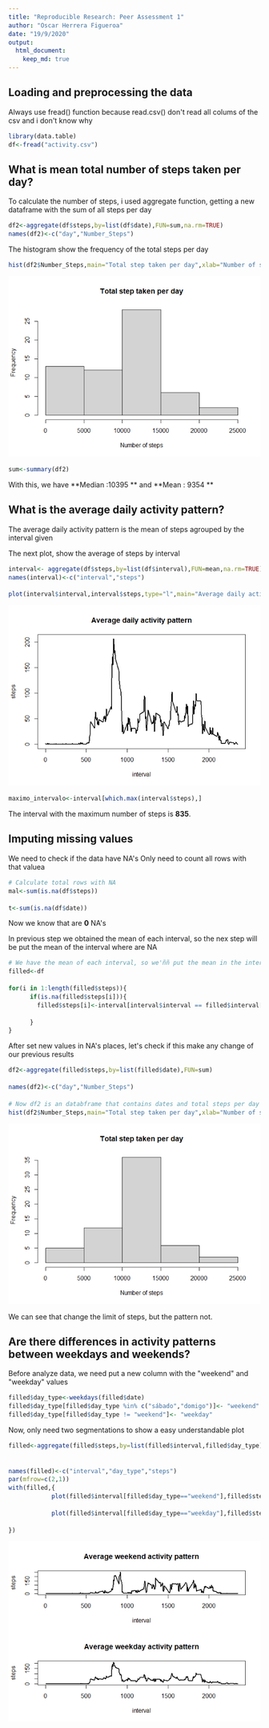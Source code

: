 ```yaml
---
title: "Reproducible Research: Peer Assessment 1"
author: "Oscar Herrera Figueroa"
date: "19/9/2020"
output: 
  html_document:
    keep_md: true
---
```



## Loading and preprocessing the data

Always use fread() function because read.csv() don't read all colums of the csv and i don't know why


```r
library(data.table)
df<-fread("activity.csv")
```



## What is mean total number of steps taken per day?
To calculate the number of steps, i used aggregate function,
getting a new dataframe with the sum of all steps per day


```r
df2<-aggregate(df$steps,by=list(df$date),FUN=sum,na.rm=TRUE)
names(df2)<-c("day","Number_Steps")
```

The histogram show the frequency of the total steps per day


```r
hist(df2$Number_Steps,main="Total step taken per day",xlab="Number of steps")
```

![](PA1_template_files/figure-html/unnamed-chunk-2-1.png)<!-- -->

```r
sum<-summary(df2)
```

With this, we have **Median :10395  ** and **Mean   : 9354  **


## What is the average daily activity pattern?

The average daily activity pattern is the mean of steps agrouped by
the interval given

The next plot, show the average of steps by interval

```r
interval<- aggregate(df$steps,by=list(df$interval),FUN=mean,na.rm=TRUE)
names(interval)<-c("interval","steps")

plot(interval$interval,interval$steps,type="l",main="Average daily activity pattern",xlab="interval",ylab="steps",lwd=2)
```

![](PA1_template_files/figure-html/unnamed-chunk-3-1.png)<!-- -->

```r
maximo_intervalo<-interval[which.max(interval$steps),]
```

The interval with the maximum number of steps is **835**.

## Imputing missing values

We need to check if the data have NA's 
Only need to count all rows with that valuea

```r
# Calculate total rows with NA
mal<-sum(is.na(df$steps))

t<-sum(is.na(df$date))
```
Now we know that are **0** NA's

In previous step we obtained the mean of each interval, so the nex step will be 
put the mean of the interval where are NA

```r
# We have the mean of each interval, so we'ññ put the mean in the interval with NA
filled<-df

for(i in 1:length(filled$steps)){
      if(is.na(filled$steps[i])){
        filled$steps[i]<-interval[interval$interval == filled$interval[i],"steps"]

      }
}
```

After set new values in NA's places, let's check if this make any change of our
previous results


```r
df2<-aggregate(filled$steps,by=list(filled$date),FUN=sum)

names(df2)<-c("day","Number_Steps")

# Now df2 is an databframe that contains dates and total steps per day
hist(df2$Number_Steps,main="Total step taken per day",xlab="Number of steps")
```

![](PA1_template_files/figure-html/unnamed-chunk-6-1.png)<!-- -->

We can see that change the limit of steps, but the pattern not.


## Are there differences in activity patterns between weekdays and weekends?

Before analyze data, we need put a new column with the "weekend" and "weekday" values

```r
filled$day_type<-weekdays(filled$date)
filled$day_type[filled$day_type %in% c("sábado","domigo")]<- "weekend"
filled$day_type[filled$day_type != "weekend"]<- "weekday"
```

Now, only need two segmentations to show a easy understandable plot

```r
filled<-aggregate(filled$steps,by=list(filled$interval,filled$day_type),FUN=mean)


names(filled)<-c("interval","day_type","steps")
par(mfrow=c(2,1))
with(filled,{
            plot(filled$interval[filled$day_type=="weekend"],filled$steps[filled$day_type=="weekend"],type="l",lwd=2,main="Average weekend activity pattern",xlab="interval",ylab="steps")

            plot(filled$interval[filled$day_type=="weekday"],filled$steps[filled$day_type=="weekday"],type="l",lwd=2,main="Average weekday activity pattern",xlab="interval",ylab="steps")

})
```

![](PA1_template_files/figure-html/unnamed-chunk-8-1.png)<!-- -->
